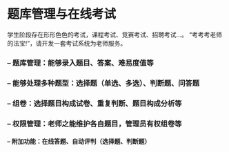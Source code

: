 # 题库管理与在线考试

学生阶段存在形形色色的考试，课程考试、竞赛考试、招聘考试…。 “考考考老师的法宝!”，请开发一套考试系统为老师服务。
### – 题库管理：能够录入题目、答案、难易度值等
### – 能够处理多种题型：选择题（单选、多选）、判断题、问答题
### – 组卷：选择题目构成试卷、重复判断、题目构成分析等
### – 权限管理：老师之能维护各自题目，管理员有权组卷等

#### – 附加功能：在线答题、自动评判（选择题、判断题）